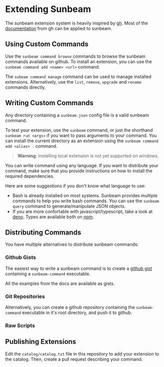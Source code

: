 # Extending Sunbeam

The sunbeam extension system is heavily inspired by [gh](https://cli.github.com). Most of the [documentation](https://docs.github.com/en/github-cli/github-cli/creating-github-cli-extensions) from gh can be applied to sunbeam.

## Using Custom Commands

Use the `sunbeam command browse` commands to browse the sunbeam commands available on github.
To install an extension, you can use the `sunbeam command add <name> <url>` command.

The `subeam command manage` command can be used to manage installed extensions.
Alternatively, use the `list`, `remove`, `upgrade` and `rename` commands directly.

## Writing Custom Commands

Any directory containing a `sunbeam.json` config file is a valid sunbeam command.

To test your extension, use the `sunbeam` command, or just the shorthand `sunbeam run <args>` if you want to pass arguments to your command.
You can install the current directory as an extension using the `sunbeam command add <alias> .` command.

> **Warning**: Installing local extension is not yet supported on windows.

You can write command using any language. If you want to distribute your command, make sure that you provide instructions on how to install the required dependencies.

Here are some suggestions if you don't know what language to use:

- Bash is already installed on most systems. Sunbeam provides multiple commands to help you write bash commands. You can use the `sunbeam query` command to generate/manipulate JSON objects.
- If you are more confortable with javascript/typescript, take a look at [deno](https://deno.land/). Types are available both on [npm](https://npmjs.com/package/sunbeam-types).

## Distributing Commands

You have multiple alternatives to distribute sunbeam commands:

### Github Gists

The easiest way to write a sunbeam command is to create a [github gist](https://gist.github.com/) containing a `sunbeam-command` executable.

All the examples from the docs are available as gists.

### Git Repositories

Alternatively, you can create a github repository containing the `sunbeam-command` executable in it's root directory, and push it to github.

### Raw Scripts

## Publishing Extensions

Edit the `catalog/catalog.txt` file in this repository to add your extension to the catalog. Then, create a pull request describing your command.
